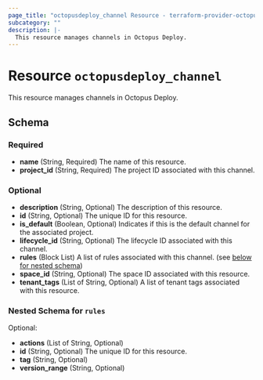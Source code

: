 ```yaml
---
page_title: "octopusdeploy_channel Resource - terraform-provider-octopusdeploy"
subcategory: ""
description: |-
  This resource manages channels in Octopus Deploy.
---
```


# Resource `octopusdeploy_channel`

This resource manages channels in Octopus Deploy.



## Schema

### Required

- **name** (String, Required) The name of this resource.
- **project_id** (String, Required) The project ID associated with this channel.

### Optional

- **description** (String, Optional) The description of this resource.
- **id** (String, Optional) The unique ID for this resource.
- **is_default** (Boolean, Optional) Indicates if this is the default channel for the associated project.
- **lifecycle_id** (String, Optional) The lifecycle ID associated with this channel.
- **rules** (Block List) A list of rules associated with this channel. (see [below for nested schema](#nestedblock--rules))
- **space_id** (String, Optional) The space ID associated with this resource.
- **tenant_tags** (List of String, Optional) A list of tenant tags associated with this resource.

<a id="nestedblock--rules"></a>
### Nested Schema for `rules`

Optional:

- **actions** (List of String, Optional)
- **id** (String, Optional) The unique ID for this resource.
- **tag** (String, Optional)
- **version_range** (String, Optional)


